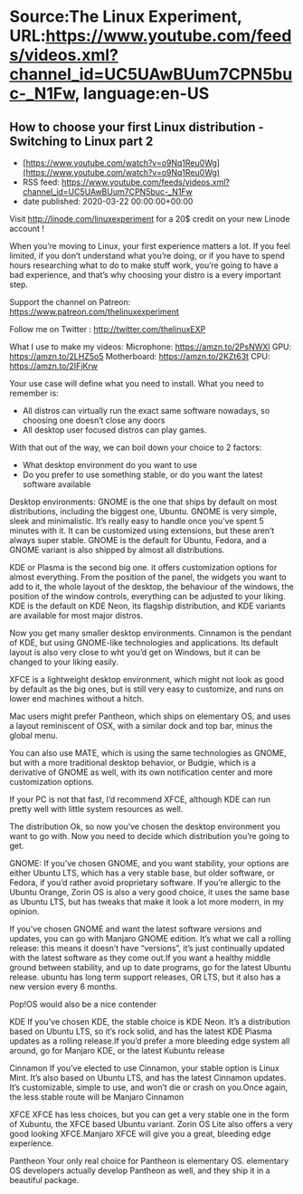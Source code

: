 # Source:The Linux Experiment, URL:https://www.youtube.com/feeds/videos.xml?channel_id=UC5UAwBUum7CPN5buc-_N1Fw, language:en-US

## How to choose your first Linux distribution - Switching to Linux part 2
 - [https://www.youtube.com/watch?v=o9Nq1Reu0Wg](https://www.youtube.com/watch?v=o9Nq1Reu0Wg)
 - RSS feed: https://www.youtube.com/feeds/videos.xml?channel_id=UC5UAwBUum7CPN5buc-_N1Fw
 - date published: 2020-03-22 00:00:00+00:00

Visit http://linode.com/linuxexperiment for a 20$ credit on your new Linode account !

When you’re moving to Linux, your first experience matters a lot. If you feel limited, if you don’t understand what you’re doing, or if you have to spend hours researching what to do to make stuff work, you’re going to have a bad experience, and that’s why choosing your distro is a every important step.

Support the channel on Patreon: https://www.patreon.com/thelinuxexperiment

Follow me on Twitter : http://twitter.com/thelinuxEXP

What I use to make my videos:
Microphone: https://amzn.to/2PsNWXl
GPU: https://amzn.to/2LHZ5o5
Motherboard: https://amzn.to/2KZt63t
CPU: https://amzn.to/2IFjKrw

Your use case will define what you need to install. What you need to remember is:

- All distros can virtually run the exact same software nowadays, so choosing one doesn’t close any doors
- All desktop user focused distros can play games.

With that out of the way, we can boil down your choice to 2 factors:

- What desktop environment do you want to use
- Do you prefer to use something stable, or do you want the latest software available

Desktop environments:
GNOME is the one that ships by default on most distributions, including the biggest one, Ubuntu. GNOME is very simple, sleek and minimalistic. It’s really easy to handle once you’ve spent 5 minutes with it. It can be customized using extensions, but these aren’t always super stable. GNOME is the default for Ubuntu, Fedora, and a GNOME variant is also shipped by almost all distributions.

KDE or Plasma is the second big one. it offers customization options for almost everything. From the position of the panel, the widgets you want to add to it, the whole layout of the desktop, the behaviour of the windows, the position of the window controls, everything can be adjusted to your liking. KDE is the default on KDE Neon, its flagship distribution, and KDE variants are available for most major distros.

Now you get many smaller desktop environments.
Cinnamon is the pendant of KDE, but using GNOME-like technologies and applications. Its default layout is also very close to wht you’d get on Windows, but it can be changed to your liking easily.

XFCE is a lightweight desktop environment, which might not look as good by default as the big ones, but is still very easy to customize, and runs on lower end machines without a hitch.

Mac users might prefer Pantheon, which ships on elementary OS, and uses a layout reminiscent of OSX, with a similar dock and top bar, minus the global menu.

You can also use MATE, which is using the same technologies as GNOME, but with a more traditional desktop behavior, or Budgie, which is a derivative of GNOME as well, with its own notification center and more customization options.

If your PC is not that fast, I’d recommend XFCE, although KDE can run pretty well with little system resources as well.

The distribution
Ok, so now you’ve chosen the desktop environment you want to go with. Now you need to decide which distribution you’re going to get.

GNOME:
If you’ve chosen GNOME, and you want stability, your options are either Ubuntu LTS, which has a very stable base, but older software, or Fedora, if you’d rather avoid proprietary software. If you’re allergic to the Ubuntu Orange, Zorin OS is also a very good choice, it uses the same base as Ubuntu LTS, but has tweaks that make it look a lot more modern, in my opinion.

If you’ve chosen GNOME and want the latest software versions and updates, you can go with Manjaro GNOME edition. It’s what we call a rolling release: this means it doesn’t have “versions”, it’s just continually updated with the latest software as they come out.If you want a healthy middle ground between stability, and up to date programs, go for the latest Ubuntu release. ubuntu has long term support releases, OR LTS, but it also has a new version every 6 months.

Pop!OS would also be a nice contender

KDE
If you’ve chosen KDE, the stable choice is KDE Neon. It’s a distribution based on Ubuntu LTS, so it’s rock solid, and has the latest KDE Plasma updates as a rolling release.If you’d prefer a more bleeding edge system all around, go for Manjaro KDE, or the latest Kubuntu release

Cinnamon
If you’ve elected to use Cinnamon, your stable option is Linux Mint. It’s also based on Ubuntu LTS, and has the latest Cinnamon updates. It’s customizable, simple to use, and won’t die or crash on you.Once again, the less stable route will be Manjaro Cinnamon

XFCE
XFCE has less choices, but you can get a very stable one in the form of Xubuntu, the XFCE based Ubuntu variant. Zorin OS Lite also offers a very good looking XFCE.Manjaro XFCE will give you a great, bleeding edge experience.

Pantheon
Your only real choice for Pantheon is elementary OS. elementary OS developers actually develop Pantheon as well, and they ship it in a beautiful package.

